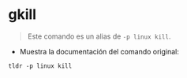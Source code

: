 # gkill

> Este comando es un alias de `-p linux kill`.

- Muestra la documentación del comando original:

`tldr -p linux kill`
